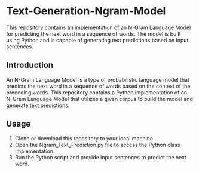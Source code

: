 # Text-Generation-Ngram-Model

This repository contains an implementation of an N-Gram Language Model for predicting the next word in a sequence of words. The model is built using Python and is capable of generating text predictions based on input sentences.

## Introduction

An N-Gram Language Model is a type of probabilistic language model that predicts the next word in a sequence of words based on the context of the preceding words. This repository contains a Python implementation of an N-Gram Language Model that utilizes a given corpus to build the model and generate text predictions.

## Usage

1. Clone or download this repository to your local machine.
2. Open the Ngram_Text_Prediction.py file to access the Python class implementation.
3. Run the Python script and provide input sentences to predict the next word.
